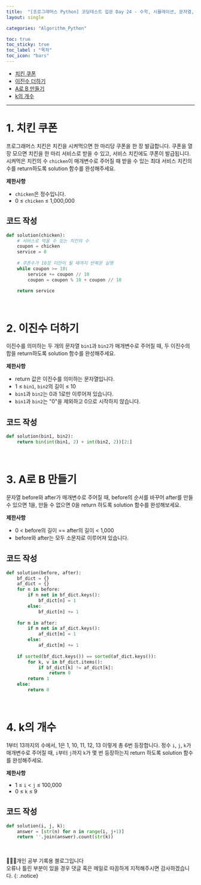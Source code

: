 ```yaml
---
title:  "[프로그래머스 Python] 코딩테스트 입문 Day 24 - 수학, 시뮬레이션, 문자열, 조건문, 반복문"
layout: single

categories: "Algorithm_Python"

toc: true
toc_sticky: true
toc_label : "목차"
toc_icon: "bars"
---
```


- [치킨 쿠폰](https://school.programmers.co.kr/learn/courses/30/lessons/120884)
- [이진수 더하기](https://school.programmers.co.kr/learn/courses/30/lessons/120885)
- [A로 B 만들기](https://school.programmers.co.kr/learn/courses/30/lessons/120886)
- [k의 개수](https://school.programmers.co.kr/learn/courses/30/lessons/120887)

***

# <span class="half_HL">1. 치킨 쿠폰</span>
프로그래머스 치킨은 치킨을 시켜먹으면 한 마리당 쿠폰을 한 장 발급합니다. 쿠폰을 열 장 모으면 치킨을 한 마리 서비스로 받을 수 있고, 서비스 치킨에도 쿠폰이 발급됩니다. 시켜먹은 치킨의 수 ```chicken```이 매개변수로 주어질 때 받을 수 있는 최대 서비스 치킨의 수를 return하도록 solution 함수를 완성해주세요.

**제한사항**
- ```chicken```은 정수입니다.
- 0 ≤ ```chicken``` ≤ 1,000,000

## 코드 작성
```python
def solution(chicken):
    # 서비스로 먹을 수 있는 치킨의 수
    coupon = chicken
    service = 0
    
    # 쿠폰수가 10장 미만이 될 때까지 반복문 실행
    while coupon >= 10:
        service += coupon // 10
        coupon = coupon % 10 + coupon // 10

    return service
```

<br> 
 
# <span class="half_HL">2. 이진수 더하기</span>
이진수를 의미하는 두 개의 문자열 ```bin1```과 ```bin2```가 매개변수로 주어질 때, 두 이진수의 합을 return하도록 solution 함수를 완성해주세요.

**제한사항**
- return 값은 이진수를 의미하는 문자열입니다.
- 1 ≤ ```bin1```, ```bin2```의 길이 ≤ 10
- ```bin1```과 ```bin2```는 0과 1로만 이루어져 있습니다.
- ```bin1```과 ```bin2```는 "0"을 제외하고 0으로 시작하지 않습니다.

## 코드 작성
```python
def solution(bin1, bin2):
    return bin(int(bin1, 2) + int(bin2, 2))[2:]
```

<br> 
 
# <span class="half_HL">3. A로 B 만들기</span>
문자열 before와 after가 매개변수로 주어질 때, before의 순서를 바꾸어 after를 만들 수 있으면 1을, 만들 수 없으면 0을 return 하도록 solution 함수를 완성해보세요.

**제한사항**
- 0 < before의 길이 == after의 길이 < 1,000
- before와 after는 모두 소문자로 이루어져 있습니다.

## 코드 작성
```python
def solution(before, after):
    bf_dict = {}
    af_dict = {}
    for n in before:
        if n not in bf_dict.keys():
            bf_dict[n] = 1
        else:
            bf_dict[n] += 1
            
    for m in after:
        if m not in af_dict.keys():
            af_dict[m] = 1
        else:
            af_dict[m] += 1
    
    if sorted(bf_dict.keys()) == sorted(af_dict.keys()):            
        for k, v in bf_dict.items():
            if bf_dict[k] != af_dict[k]:
                return 0
        return 1
    else:
        return 0
```

<br> 
 
# <span class="half_HL">4. k의 개수</span>
1부터 13까지의 수에서, 1은 1, 10, 11, 12, 13 이렇게 총 6번 등장합니다. 정수 ```i```, ```j```, ```k```가 매개변수로 주어질 때, ```i```부터 ```j```까지 ```k```가 몇 번 등장하는지 return 하도록 solution 함수를 완성해주세요.

**제한사항**
- 1 ≤ ```i``` < ```j``` ≤ 100,000
- 0 ≤ ```k``` ≤ 9

## 코드 작성
```python
def solution(i, j, k):
    answer = [str(n) for n in range(i, j+1)]
    return ''.join(answer).count(str(k))
```

<br>

👩🏻‍💻개인 공부 기록용 블로그입니다
<br>오류나 틀린 부분이 있을 경우 댓글 혹은 메일로 따끔하게 지적해주시면 감사하겠습니다.
{: .notice}